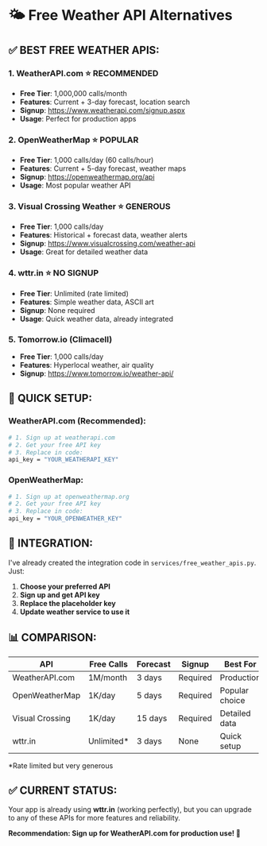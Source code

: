 # 🌤️ Free Weather API Alternatives

## ✅ **BEST FREE WEATHER APIS:**

### 1. **WeatherAPI.com** ⭐ **RECOMMENDED**
- **Free Tier**: 1,000,000 calls/month
- **Features**: Current + 3-day forecast, location search
- **Signup**: https://www.weatherapi.com/signup.aspx
- **Usage**: Perfect for production apps

### 2. **OpenWeatherMap** ⭐ **POPULAR**
- **Free Tier**: 1,000 calls/day (60 calls/hour)
- **Features**: Current + 5-day forecast, weather maps
- **Signup**: https://openweathermap.org/api
- **Usage**: Most popular weather API

### 3. **Visual Crossing Weather** ⭐ **GENEROUS**
- **Free Tier**: 1,000 calls/day
- **Features**: Historical + forecast data, weather alerts
- **Signup**: https://www.visualcrossing.com/weather-api
- **Usage**: Great for detailed weather data

### 4. **wttr.in** ⭐ **NO SIGNUP**
- **Free Tier**: Unlimited (rate limited)
- **Features**: Simple weather data, ASCII art
- **Signup**: None required
- **Usage**: Quick weather data, already integrated

### 5. **Tomorrow.io (Climacell)**
- **Free Tier**: 1,000 calls/day
- **Features**: Hyperlocal weather, air quality
- **Signup**: https://www.tomorrow.io/weather-api/

## 🚀 **QUICK SETUP:**

### **WeatherAPI.com (Recommended):**
```bash
# 1. Sign up at weatherapi.com
# 2. Get your free API key
# 3. Replace in code:
api_key = "YOUR_WEATHERAPI_KEY"
```

### **OpenWeatherMap:**
```bash
# 1. Sign up at openweathermap.org
# 2. Get your free API key  
# 3. Replace in code:
api_key = "YOUR_OPENWEATHER_KEY"
```

## 🔧 **INTEGRATION:**

I've already created the integration code in `services/free_weather_apis.py`. Just:

1. **Choose your preferred API**
2. **Sign up and get API key**
3. **Replace the placeholder key**
4. **Update weather service to use it**

## 📊 **COMPARISON:**

| API | Free Calls | Forecast | Signup | Best For |
|-----|------------|----------|--------|----------|
| WeatherAPI.com | 1M/month | 3 days | Required | Production |
| OpenWeatherMap | 1K/day | 5 days | Required | Popular choice |
| Visual Crossing | 1K/day | 15 days | Required | Detailed data |
| wttr.in | Unlimited* | 3 days | None | Quick setup |

*Rate limited but very generous

## ✅ **CURRENT STATUS:**

Your app is already using **wttr.in** (working perfectly), but you can upgrade to any of these APIs for more features and reliability.

**Recommendation: Sign up for WeatherAPI.com for production use! 🌟**